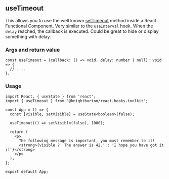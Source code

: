 ## useTimeout

This allows you to use the well known [setTimeout](https://developer.mozilla.org/en-US/docs/Web/API/setTimeout) method inside a React Functional Component. Very similar to the `useInterval` hook. When the `delay` reached, the callback is executed. Could be great to hide or display something with delay.

### Args and return value

```tsx
const useTimeout = (callback: () => void, delay: number | null): void => {
  // ....
};
```

### Usage

```tsx
import React, { useState } from 'react';
import { useTimeout } from '@knightburton/react-hooks-toolkit';

const App = () => {
  const [visible, setVisible] = useState<boolean>(false);

  useTimeout(() => setVisible(false), 1000);

  return (
    <p>
      The following message is important, you must remember to it!
      <strong>{visible ? 'The answer is 42.' : 'I hope you have got it ;)'}</strong>
    </p>
  );
};

export default App;
```
